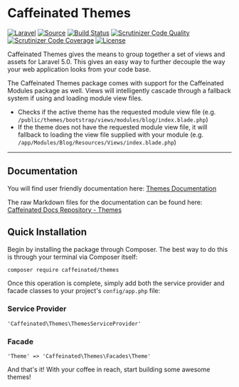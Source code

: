 Caffeinated Themes
==================
[![Laravel](https://img.shields.io/badge/Laravel-5.0-orange.svg?style=flat-square)](http://laravel.com)
[![Source](http://img.shields.io/badge/source-caffeinated/themes-blue.svg?style=flat-square)](https://github.com/caffeinated/themes)
[![Build Status](http://img.shields.io/travis/caffeinated/themes/master.svg?style=flat-square)](https://travis-ci.org/caffeinated/themes)
[![Scrutinizer Code Quality](http://img.shields.io/scrutinizer/g/caffeinated/themes.svg?style=flat-square)](https://scrutinizer-ci.com/g/caffeinated/themes/?branch=master)
[![Scrutinizer Code Coverage](https://img.shields.io/scrutinizer/coverage/g/caffeinated/themes.svg?style=flat-square)](https://scrutinizer-ci.com/g/caffeinated/themes/?branch=master)
[![License](http://img.shields.io/badge/license-MIT-brightgreen.svg?style=flat-square)](https://tldrlegal.com/license/mit-license)

Caffeinated Themes gives the means to group together a set of views and assets for Laravel 5.0. This gives an easy way to further decouple the way your web application looks from your code base.

The Caffeinated Themes package comes with support for the Caffeinated Modules package as well. Views will intelligently cascade through a fallback system if using and loading module view files.

- Checks if the active theme has the requested module view file (e.g. `/public/themes/bootstrap/views/modules/blog/index.blade.php`)
- If the theme does not have the requested module view file, it will fallback to loading the view file supplied with your module (e.g. `/app/Modules/Blog/Resources/Views/index.blade.php`)

---

Documentation
-------------
You will find user friendly documentation here: [Themes Documentation](http://codex.caffeinated.ninja/themes)

The raw Markdown files for the documentation can be found here: [Caffeinated Docs Repository - Themes](https://github.com/caffeinated-docs/themes)

Quick Installation
------------------
Begin by installing the package through Composer. The best way to do this is through your terminal via Composer itself:

```
composer require caffeinated/themes
```

Once this operation is complete, simply add both the service provider and facade classes to your project's `config/app.php` file:

### Service Provider
```
'Caffeinated\Themes\ThemesServiceProvider'
```

### Facade
```
'Theme' => 'Caffeinated\Themes\Facades\Theme'
```

And that's it! With your coffee in reach, start building some awesome themes!